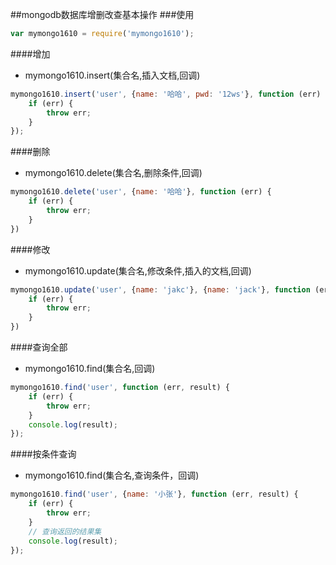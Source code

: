 ##mongodb数据库增删改查基本操作
###使用
```js
var mymongo1610 = require('mymongo1610');
```
####增加
- mymongo1610.insert(集合名,插入文档,回调)
```js
mymongo1610.insert('user', {name: '哈哈', pwd: '12ws'}, function (err) {
    if (err) {
        throw err;
    }
});
```
####删除
- mymongo1610.delete(集合名,删除条件,回调)
```js
mymongo1610.delete('user', {name: '哈哈'}, function (err) {
    if (err) {
        throw err;
    }
})
```
####修改
- mymongo1610.update(集合名,修改条件,插入的文档,回调)
```js
mymongo1610.update('user', {name: 'jakc'}, {name: 'jack'}, function (err) {
    if (err) {
        throw err;
    }
})
```
####查询全部
- mymongo1610.find(集合名,回调)
```js
mymongo1610.find('user', function (err, result) {
    if (err) {
        throw err;
    }
    console.log(result);
});
```
####按条件查询
- mymongo1610.find(集合名,查询条件，回调)
```js
mymongo1610.find('user', {name: '小张'}, function (err, result) {
    if (err) {
        throw err;
    }
    // 查询返回的结果集
    console.log(result);
});
```